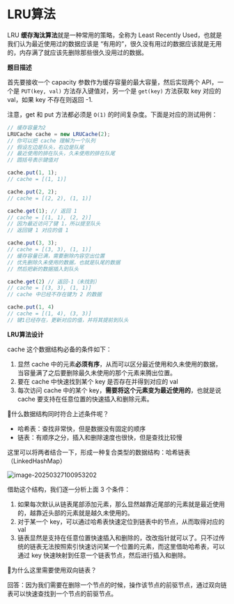 # LRU算法

LRU **缓存淘汰算法**就是一种常用的策略，全称为 Least Recently Used，也就是我们认为最近使用过的数据应该是 “有用的”，很久没有用过的数据应该就是无用的，内存满了就应该先删除那些很久没用过的数据。



**题目描述**

首先要接收一个 capacity 参数作为缓存容量的最大容量，然后实现两个 API，一个是 `PUT(key, val)` 方法存入键值对，另一个是 `get(key)` 方法获取 key 对应的 val，如果 key 不存在则返回 -1. 

注意，get 和 put 方法都必须是 `O(1)` 的时间复杂度。下面是对应的测试用例：

```js
// 缓存容量为2
LRUCache cache = new LRUCache(2);
// 你可以把 cache 理解为一个队列
// 假设左边是队头，右边是队尾
// 最近使用的排在队头，久未使用的排在队尾
// 圆括号表示键值对

cache.put(1, 1);
// cache = [(1, 1)]

cache.put(2, 2);
// cache = [(2, 2), (1, 1)]

cache.get(1); // 返回 1
// cache = [(1, 1), (2, 2)]
// 因为最近访问了键 1，所以提至队头
// 返回键 1 对应的值 1

cache.put(3, 3);
// cache = [(3, 3), (1, 1)]
// 缓存容量已满，需要删除内容空出位置
// 优先删除久未使用的数据，也就是队尾的数据
// 然后把新的数据插入到队头

cache.get(2) // 返回-1（未找到）
// cache = [(3, 3), (1, 1)]
// cache 中已经不存在键为 2 的数据

cache.put(1, 4)
// cache = [(1, 4), (3, 3)]
// 键1已经存在，更新对应的值，并将其提前到队头
```



**LRU算法设计**

cache 这个数据结构必备的条件如下：

1. 显然 cache 中的元素**必须有序**，从而可以区分最近使用和久未使用的数据，当容量满了之后要删除最久未使用的那个元素来腾出位置。
2. 要在 cache 中快速找到某个 key 是否存在并得到对应的 val
3. 每次访问 cache 中的某个 key，**需要将这个元素变为最近使用的**，也就是说 cache 要支持在任意位置的快速插入和删除元素。



🤔什么数据结构同时符合上述条件呢？

- 哈希表：查找非常快，但是数据没有固定的顺序
- 链表：有顺序之分，插入和删除速度也很快，但是查找比较慢

这里可以将两者结合一下，形成一种复合类型的数据结构：哈希链表（LinkedHashMap）



![image-20250327100953202](https://xiejie-typora.oss-cn-chengdu.aliyuncs.com/2025-03-27-020953.png)

借助这个结构，我们逐一分析上面 3 个条件：

1. 如果每次默认从链表尾部添加元素，那么显然越靠近尾部的元素就是最近使用的，越靠近头部的元素就是越久未使用的。
2. 对于某一个 key，可以通过哈希表快速定位到链表中的节点，从而取得对应的 val
3. 链表显然是支持在任意位置快速插入和删除的，改改指针就可以了。只不过传统的链表无法按照索引快速访问某一个位置的元素，而这里借助哈希表，可以通过 key 快速映射到任意一个链表节点，然后进行插入和删除。

🙋为什么这里需要使用双向链表？

回答：因为我们需要在删除一个节点的时候，操作该节点的前驱节点，通过双向链表可以快速查找到一个节点的前驱节点。